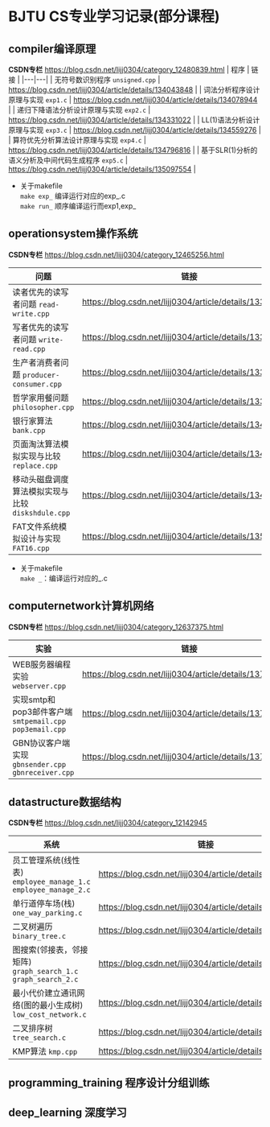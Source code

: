 # BJTU CS专业学习记录(部分课程)

##  compiler编译原理  
**CSDN专栏** <https://blog.csdn.net/lijj0304/category_12480839.html>
| 程序 | 链接 |
|---|---|
| 无符号数识别程序 `unsigned.cpp` | <https://blog.csdn.net/lijj0304/article/details/134043848> |
| 词法分析程序设计原理与实现 `exp1.c` | <https://blog.csdn.net/lijj0304/article/details/134078944> |
| 递归下降语法分析设计原理与实现 `exp2.c` | <https://blog.csdn.net/lijj0304/article/details/134331022> |
| LL(1)语法分析设计原理与实现 `exp3.c` | <https://blog.csdn.net/lijj0304/article/details/134559276> |
| 算符优先分析算法设计原理与实现 `exp4.c` | <https://blog.csdn.net/lijj0304/article/details/134796816> |
| 基于SLR(1)分析的语义分析及中间代码生成程序 `exp5.c` | <https://blog.csdn.net/lijj0304/article/details/135097554> |  

- 关于makefile   
`make exp_` 编译运行对应的exp_.c  
`make run_` 顺序编译运行而exp1,exp_  

## operationsystem操作系统

**CSDN专栏** <https://blog.csdn.net/lijj0304/category_12465256.html>

| 问题 | 链接 |
|---|---|
| 读者优先的读写者问题 `read-write.cpp` | <https://blog.csdn.net/lijj0304/article/details/133721501> |
| 写者优先的读写者问题 `write-read.cpp` | <https://blog.csdn.net/lijj0304/article/details/133722397> |
| 生产者消费者问题 `producer-consumer.cpp` | <https://blog.csdn.net/lijj0304/article/details/133722854> |
| 哲学家用餐问题 `philosopher.cpp` | <https://blog.csdn.net/lijj0304/article/details/133723685> |
| 银行家算法 `bank.cpp` | <https://blog.csdn.net/lijj0304/article/details/134059646> |
| 页面淘汰算法模拟实现与比较 `replace.cpp` | <https://blog.csdn.net/lijj0304/article/details/134177033> |
| 移动头磁盘调度算法模拟实现与比较 `diskshdule.cpp` | <https://blog.csdn.net/lijj0304/article/details/134843393> |
| FAT文件系统模拟设计与实现 `FAT16.cpp` | <https://blog.csdn.net/lijj0304/article/details/135143196> |

- 关于makefile  
`make _`：编译运行对应的_.c

## computernetwork计算机网络

**CSDN专栏** <https://blog.csdn.net/lijj0304/category_12637375.html>

| 实验 | 链接 |
|---|---|
| WEB服务器编程实验 `webserver.cpp` | <https://blog.csdn.net/lijj0304/article/details/137605114> |
| 实现smtp和pop3邮件客户端 `smtpemail.cpp` `pop3email.cpp` | <https://blog.csdn.net/lijj0304/article/details/137729276> |
| GBN协议客户端实现 `gbnsender.cpp` `gbnreceiver.cpp` | <https://blog.csdn.net/lijj0304/article/details/137996845> |

## datastructure数据结构

**CSDN专栏** <https://blog.csdn.net/lijj0304/category_12142945>

| 系统 | 链接 |
|---|---|
| 员工管理系统(线性表) `employee_manage_1.c` `employee_manage_2.c` | <https://blog.csdn.net/lijj0304/article/details/128314731> |
| 单行道停车场(栈) `one_way_parking.c` | <https://blog.csdn.net/lijj0304/article/details/128314843> |
| 二叉树遍历 `binary_tree.c` | <https://blog.csdn.net/lijj0304/article/details/128314915> |
| 图搜索(邻接表，邻接矩阵) `graph_search_1.c` `graph_search_2.c` | <https://blog.csdn.net/lijj0304/article/details/128314950> |
| 最小代价建立通讯网络(图的最小生成树) `low_cost_network.c` | <https://blog.csdn.net/lijj0304/article/details/128314982> |
| 二叉排序树 `tree_search.c` | <https://blog.csdn.net/lijj0304/article/details/128315006> |
| KMP算法 `kmp.cpp` | <https://blog.csdn.net/lijj0304/article/details/127265059> |

## programming_training 程序设计分组训练

## deep_learning 深度学习
